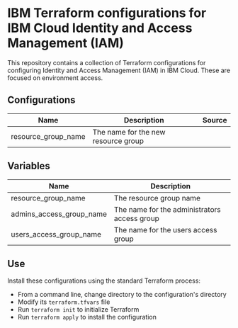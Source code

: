 # IBM Terraform configurations for IBM Cloud Identity and Access Management (IAM)

This repository contains a collection of Terraform configurations for configuring Identity and Access Management (IAM) in IBM Cloud. These are focused on environment access.

## Configurations

| Name   | Description                                                                                      | Source                                                |
| ------ | ------------------------------------------------------------------------------------------------ | ---------------------------------------------------- |
| resource_group_name | The name for the new resource group |

## Variables

| Name   | Description                                                                                      |
| ---------------- | ------------------------------------------------------------------------------------------------ |
| resource_group_name | The resource group name |
| admins_access_group_name | The name for the administrators access group |
| users_access_group_name | The name for the users access group |

## Use

Install these configurations using the standard Terraform process:
- From a command line, change directory to the configuration's directory
- Modify its `terraform.tfvars` file
- Run `terraform init` to initialize Terraform
- Run `terraform apply` to install the configuration

